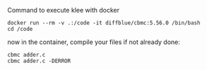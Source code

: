 Command to execute klee with docker
```shell
docker run --rm -v .:/code -it diffblue/cbmc:5.56.0 /bin/bash
cd /code
```

now in the container, compile your files if not already done:
```shell
cbmc adder.c
cbmc adder.c -DERROR
```
